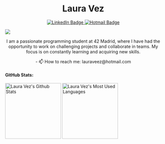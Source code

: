 <div align="center">
    <h1 align="center">Laura Vez</h1>
    <a href="https://www.linkedin.com/in/laura-vez/">
        <img src="https://img.shields.io/badge/LinkedIn-0077B5?style=for-the-badge&logo=linkedin&logoColor=white" alt="LinkedIn Badge"/>
    </a>
    <a href="mailto:lauraveez@hotmail.com">
        <img src="https://img.shields.io/badge/Hotmail-D14836?style=for-the-badge&logo=hotmail&logoColor=white" alt="Hotmail Badge"/>
    </a>
	<p align="left"> <img src="https://komarev.com/ghpvc/?username=lvezdi&label=Profile%20views&color=0e75b6&style=flat"></p>
		<p>I am a passionate programming student at 42 Madrid, where I have had the opportunity to work on challenging projects and collaborate in teams. My focus is on constantly learning and acquiring new skills.</p>
	<p>- 📫 How to reach me: lauraveez@hotmail.com</p>
</div>
<div>
	<h4>GitHub Stats: </h4>
    	<a href="https://github.com/lvezdi">
		<img alt="Laura Vez's Github Stats" src="https://denvercoder1-github-readme-stats.vercel.app/api?username=lvezdi&show_icons=true&include_all_commits=true&theme=synthwave&card_width=300" height="180px"/></a>
    	<a href="https://github.com/lvezdi">
		<img alt="Laura Vez's Most Used Languages" src="https://denvercoder1-github-readme-stats.vercel.app/api/top-langs/?username=lvezdi&langs_count=8&layout=compact&hide=Roff,Objective-C,Makefile&theme=synthwave&card_width=300" height="180px"/></a>
</div>
